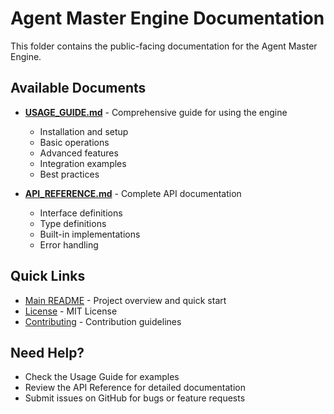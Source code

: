 # Agent Master Engine Documentation

This folder contains the public-facing documentation for the Agent Master Engine.

## Available Documents

- **[USAGE_GUIDE.md](USAGE_GUIDE.md)** - Comprehensive guide for using the engine
  - Installation and setup
  - Basic operations
  - Advanced features
  - Integration examples
  - Best practices

- **[API_REFERENCE.md](API_REFERENCE.md)** - Complete API documentation
  - Interface definitions
  - Type definitions
  - Built-in implementations
  - Error handling

## Quick Links

- [Main README](../README.md) - Project overview and quick start
- [License](../LICENSE) - MIT License
- [Contributing](../CONTRIBUTING.md) - Contribution guidelines

## Need Help?

- Check the Usage Guide for examples
- Review the API Reference for detailed documentation
- Submit issues on GitHub for bugs or feature requests